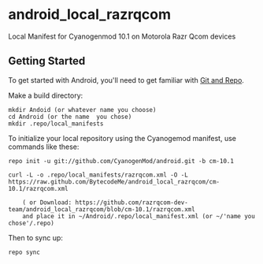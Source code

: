 android_local_razrqcom
======================

Local Manifest for Cyanogenmod 10.1 on Motorola Razr Qcom devices

Getting Started
---------------

To get started with Android, you'll need to get
familiar with [Git and Repo](http://source.android.com/download/using-repo).

Make a build directory:

	mkdir Andoid (or whatever name you choose)
	cd Android (or the name  you chose)
	mkdir .repo/local_manifests

To initialize your local repository using the Cyanogemod manifest, use commands like these:

    repo init -u git://github.com/CyanogenMod/android.git -b cm-10.1

    curl -L -o .repo/local_manifests/razrqcom.xml -O -L https://raw.github.com/BytecodeMe/android_local_razrqcom/cm-10.1/razrqcom.xml
 
    	( or Download: https://github.com/razrqcom-dev-team/android_local_razrqcom/blob/cm-10.1/razrqcom.xml
		and place it in ~/Android/.repo/local_manifest.xml (or ~/'name you chose'/.repo)

Then to sync up:

    repo sync
